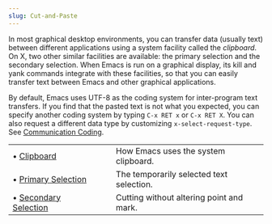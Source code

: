 ```yaml
---
slug: Cut-and-Paste
---
```


In most graphical desktop environments, you can transfer data (usually text) between different applications using a system facility called the *clipboard*. On X, two other similar facilities are available: the primary selection and the secondary selection. When Emacs is run on a graphical display, its kill and yank commands integrate with these facilities, so that you can easily transfer text between Emacs and other graphical applications.

By default, Emacs uses UTF-8 as the coding system for inter-program text transfers. If you find that the pasted text is not what you expected, you can specify another coding system by typing `C-x RET x` or `C-x RET X`. You can also request a different data type by customizing `x-select-request-type`. See [Communication Coding](Communication-Coding).

|                                              |    |                                          |
| :------------------------------------------- | -- | :--------------------------------------- |
| • [Clipboard](Clipboard)                     |    | How Emacs uses the system clipboard.     |
| • [Primary Selection](Primary-Selection)     |    | The temporarily selected text selection. |
| • [Secondary Selection](Secondary-Selection) |    | Cutting without altering point and mark. |
